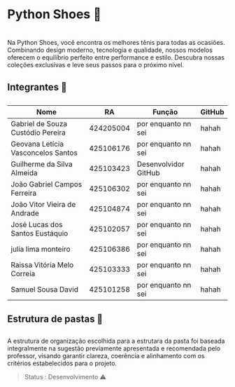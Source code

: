 # **Python Shoes** 👟 <h1>

Na Python Shoes, você encontra os melhores tênis para todas as ocasiões. Combinando design moderno, tecnologia e qualidade, nossos modelos oferecem o equilíbrio perfeito entre performance e estilo. Descubra nossas coleções exclusivas e leve seus passos para o próximo nível.



## **Integrantes** 💼<h2>

Nome                               | RA        | Função               | GitHub 
---------------------------------  | --------- | -------------------- | ------
Gabriel de Souza Custódio Pereira  | 424205004 | por enquanto nn sei  | hahah
Geovana Letícia Vasconcelos Santos | 425106176 | por enquanto nn sei  | hahah
Guilherme da Silva Almeida         | 425103423 | Desenvolvidor GitHub | hahah
João Gabriel Campos Ferreira       | 425106302 | por enquanto nn sei  | hahah
João Vitor Vieira de Andrade       | 425104874 | por enquanto nn sei  | hahah
José Lucas dos Santos Eustáquio    | 425102057 | por enquanto nn sei  | hahah
julia lima monteiro                | 425106386 | por enquanto nn sei  | hahah
Raissa Vitória Melo Correia        | 425103333 | por enquanto nn sei  | hahah
Samuel Sousa David                 | 425101258 | por enquanto nn sei  | hahah 

## **Estrutura de pastas** 📁<h2>

A estrutura de organização escolhida para a estrutara da pasta foi baseada integralmente na sugestão previamente apresentada e recomendada pelo professor, visando garantir clareza, coerência e alinhamento com os critérios estabelecidos para o projeto.

> Status : Desenvolvimento ⚠️



